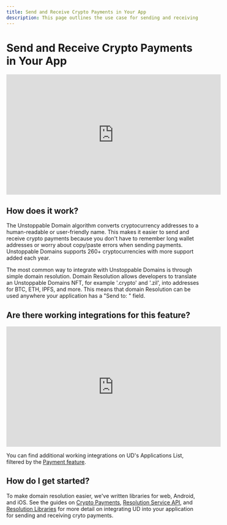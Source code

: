 ```yaml
---
title: Send and Receive Crypto Payments in Your App
description: This page outlines the use case for sending and receiving crypto payments in your application.
---
```


# Send and Receive Crypto Payments in Your App

<iframe width="560" height="315" src="https://www.youtube.com/embed/2HNAaf6rIec" title="YouTube video player" frameborder="0" allow="accelerometer; autoplay; clipboard-write; encrypted-media; gyroscope; picture-in-picture" allowfullscreen></iframe>

## How does it work?

The Unstoppable Domain algorithm converts cryptocurrency addresses to a human-readable or user-friendly name. This makes it easier to send and receive crypto payments because you don't have to remember long wallet addresses or worry about copy/paste errors when sending payments. Unstoppable Domains supports 260+ cryptocurrencies with more support added each year. 

The most common way to integrate with Unstoppable Domains is through simple domain resolution. Domain Resolution allows developers to translate an Unstoppable Domains NFT, for example '.crypto' and '.zil', into addresses for BTC, ETH, IPFS, and more. This means that domain Resolution can be used anywhere your application has a "Send to: " field.

## Are there working integrations for this feature? 

<iframe width="560" height="315" src="https://www.youtube.com/embed/lKtkbcV5Td0" title="YouTube video player" frameborder="0" allow="accelerometer; autoplay; clipboard-write; encrypted-media; gyroscope; picture-in-picture" allowfullscreen></iframe>

You can find additional working integrations on UD's Applications List, filtered by the [Payment feature](https://unstoppabledomains.com/apps?filters=5).

## How do I get started? 
To make domain resolution easier, we've written libraries for web, Android, and iOS. See the guides on [Crypto Payments](../crypto-payments/index.md), [Resolution Service API](../developer-toolkit/resolution-service-api.md), and [Resolution Libraries](../developer-toolkit/resolution-libraries/libraries-overview.md) for more detail on integrating UD into your application for sending and receiving cryto payments.